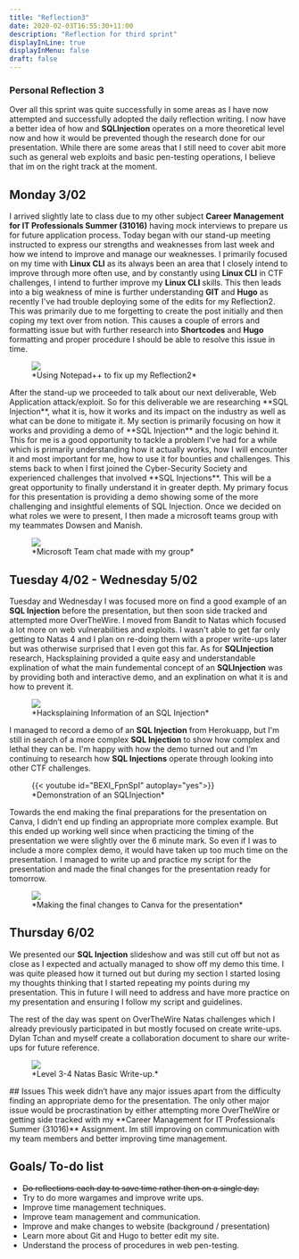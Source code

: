```yaml
---
title: "Reflection3"
date: 2020-02-03T16:55:30+11:00
description: "Reflection for third sprint"
displayInLine: true
displayInMenu: false
draft: false
---
```


### Personal Reflection 3
Over all this sprint was quite successfully in some areas as I have now attempted and successfully adopted the daily reflection writing. I now have a better idea of how and **SQLInjection** operates on a more theoretical level now and
how it would be prevented though the research done for our presentation. While there are some areas that I still need to cover abit more such as general web exploits and basic pen-testing operations, I believe that im on the right track at the moment.

## Monday 3/02
I arrived slightly late to class due to my other subject **Career Management for IT Professionals Summer (31016)** having mock interviews to prepare us for future application process.
Today began with our stand-up meeting instructed to express our strengths and weaknesses from last week and how we intend to improve and manage our weaknesses. I primarily focused on my time with **Linux CLI** as its always been an area that I closely intend to improve through more often use, and by constantly using **Linux CLI** in CTF challenges, I intend to further improve my **Linux CLI** skills. 
This then leads into a big weakness of mine is further understanding **GIT** and **Hugo** as recently I've had trouble deploying some of the edits for my Reflection2. 
This was primarily due to me forgetting to create the post initially and then coping my text over from notion. This causes a couple of errors and formatting issue but with further research into **Shortcodes** and **Hugo** formatting and proper procedure I should be able to resolve this issue in time.
<figure>
<img src="/img/Reflection2.png" >
<figcaption>
*Using Notepad++ to fix up my Reflection2*
</figcaption>
</figure>
After the stand-up we proceeded to talk about our next deliverable, Web Application attack/exploit. So for this deliverable we are researching **SQL Injection**, what it is, how it works and its impact on the industry as well as what can be done to mitigate it.
My section is primarily focusing on how it works and providing a demo of **SQL Injection** and the logic behind it. This for me is a good opportunity to tackle a problem I've had for a while which is primarily understanding how it actually works, how I will encounter it and most important for me, how to use it for bounties and challenges. 
This stems back to when I first joined the Cyber-Security Society and experienced challenges that involved **SQL Injections**. This will be a great opportunity to finally understand it in greater depth. 
My primary focus for this presentation is providing a demo showing some of the more challenging and insightful elements of SQL Injection. 
Once we decided on what roles we were to present, I then made a microsoft teams group with my teammates Dowsen and Manish.
<figure>
<img src="/img/Team.png" >
<figcaption>
*Microsoft Team chat made with my group*
</figcaption>
</figure>

## Tuesday 4/02 - Wednesday 5/02
Tuesday and Wednesday I was focused more on find a good example of an **SQL Injection** before the presentation, but then soon side tracked and attempted more OverTheWire. I moved from Bandit to Natas which focused a lot more on web vulnerabilities and exploits. 
I wasn't able to get far only getting to Natas 4 and I plan on re-doing them with a proper write-ups later but was otherwise surprised that I even got this far. As for **SQLInjection** research, Hacksplaining provided a quite easy and understandable explination of what
the main fundemental concept of an **SQLInjection** was by providing both and interactive demo, and an explination on what it is and how to prevent it.
<figure>
<img src="/img/SQLI.png" >
<figcaption>
*Hacksplaining Information of an SQL Injection*
</figcaption>
</figure>

I managed to record a demo of an **SQL Injection** from Herokuapp, but I'm still in search of a more complex **SQL Injection** to show how complex and lethal they can be. 
I'm happy with how the demo turned out and I'm continuing to research how **SQL Injections** operate through looking into other CTF challenges.
<figure>
{{< youtube id="BEXI_FpnSpI" autoplay="yes">}}
<figcaption>
*Demonstration of an SQLInjection*
</figcaption>
</figure>

Towards the end making the final preparations for the presentation on Canva, I didn’t end up finding an appropriate more complex example. But this ended up working well since when practicing
the timing of the presentation we were slightly over the 6 minute mark. So even if I was to include a more complex demo, it would have taken up too much time on the presentation. I managed to write up and practice my script
for the presentation and made the final changes for the presentation ready for tomorrow.
<figure>
<img src="/img/Canva.png" >
<figcaption>
*Making the final changes to Canva for the presentation*
</figcaption>
</figure>

## Thursday 6/02
We presented our **SQL Injection** slideshow and was still cut off but not as close as I expected and actually managed to show off my demo this time. I was quite pleased how it turned out but during
my section I started losing my thoughts thinking that I started repeating my points during my presentation. This in future I will need to address and have more practice on my presentation and
ensuring I follow my script and guidelines. 

The rest of the day was spent on OverTheWire Natas challenges which I already previously participated in but mostly focused on create write-ups. Dylan Tchan and myself create a collaboration document to share our write-ups for future reference.
<figure>
<img src="/img/Write-up-natas.png" >
<figcaption>
*Level 3-4 Natas Basic Write-up.*
</figcaption>
</figure>
## Issues
This week didn’t have any major issues apart from the difficulty finding an appropriate demo for the presentation. The only other major issue would be procrastination by either attempting more OverTheWire
or getting side tracked with my **Career Management for IT Professionals Summer (31016)** Assignment. Im still improving on communication with my team members and better improving time management.

## Goals/ To-do list
- ~~Do reflections each day to save time rather then on a single day.~~
- Try to do more wargames and improve write ups.
- Improve time management techniques.
- Improve team management and communication.
- Improve and make changes to website (background / presentation)
- Learn more about Git and Hugo to better edit my site.
- Understand the process of procedures in web pen-testing.
